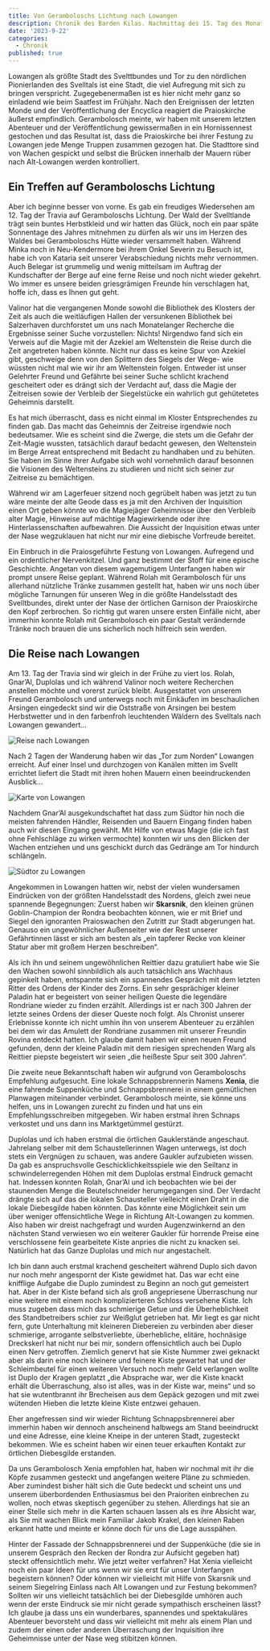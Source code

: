 ```yaml
---
title: Von Geramboloschs Lichtung nach Lowangen
description: Chronik des Barden Kilas. Nachmittag des 15. Tag des Monats der Travia. 10. Monat des Kalender der Mittelreiche – Handelsstadt Lowangen
date: '2023-9-22'
categories:
  - Chronik
published: true
---
```


Lowangen als größte Stadt des Svelttbundes und Tor zu den nördlichen Pionierlanden des Svelltals ist eine Stadt, die viel Aufregung mit sich zu bringen verspricht. Zugegebenermaßen ist es hier nicht mehr ganz so einladend wie beim Saatfest im Frühjahr. Nach den Ereignissen der letzten Monde und der Veröffentlichung der Encyclica reagiert die Praioskirche äußerst empfindlich. Gerambolosch meinte, wir haben mit unserem letzten Abenteuer und der Veröffentlichung gewissermaßen in ein Hornissennest gestochen und das Resultat ist, dass die Praioskirche bei ihrer Festung zu Lowangen jede Menge Truppen zusammen gezogen hat. Die Stadttore sind von Wachen gespickt und selbst die Brücken innerhalb der Mauern rüber nach Alt-Lowangen werden kontrolliert.

## Ein Treffen auf Geramboloschs Lichtung

Aber ich beginne besser von vorne. Es gab ein freudiges Wiedersehen am 12. Tag der Travia auf Geramboloschs Lichtung. Der Wald der Svelltlande trägt sein buntes Herbstkleid und wir hatten das Glück, noch ein paar späte Sonnentage des Jahres mitnehmen zu dürfen als wir uns im Herzen des Waldes bei Geramboloschs Hütte wieder versammelt haben. Während Minka noch in Neu-Kendermore bei ihrem Onkel Severin zu Besuch ist, habe ich von Kataria seit unserer Verabschiedung nichts mehr vernommen. Auch Belegar ist grummelig und wenig mitteilsam im Auftrag der Kundschafter der Berge auf eine ferne Reise und noch nicht wieder gekehrt. Wo immer es unsere beiden griesgrämigen Freunde hin verschlagen hat, hoffe ich, dass es Ihnen gut geht.

Valinor hat die vergangenen Monde sowohl die Bibliothek des Klosters der Zeit als auch die weitläufigen Hallen der versunkenen Bibliothek bei Salzerhaven durchforstet um uns nach Monatelanger Recherche die Ergebnisse seiner Suche vorzustellen: Nichts! Nirgendwo fand sich ein Verweis auf die Magie mit der Azekiel am Weltenstein die Reise durch die Zeit angetreten haben könnte. Nicht nur dass es keine Spur von Azekiel gibt, geschweige denn von den Splittern des Siegels der Wege- wie wüssten nicht mal wie wir ihr am Weltenstein folgen. Entweder ist unser Gelehrter Freund und Gefährte bei seiner Suche schlicht krachend gescheitert oder es drängt sich der Verdacht auf, dass die Magie der Zeitreisen sowie der Verbleib der Siegelstücke ein wahrlich gut gehütetetes Geheimnis darstellt.

Es hat mich überrascht, dass es nicht einmal im Kloster Entsprechendes zu finden gab. Das macht das Geheimnis der Zeitreise irgendwie noch bedeutsamer. Wie es scheint sind die Zwerge, die stets um die Gefahr der Zeit-Magie wussten, tatsächlich darauf bedacht gewesen, den Weltenstein im Berge Arreat entsprechend mit Bedacht zu handhaben und zu behüten. Sie haben im Sinne ihrer Aufgabe sich wohl vornehmlich darauf besonnen die Visionen des Weltensteins zu studieren und nicht sich seiner zur Zeitreise zu bemächtigen.

Während wir am Lagerfeuer sitzend noch gegrübelt haben was jetzt zu tun wäre meinte der alte Geode dass es ja mit den Archiven der Inquisition einen Ort geben könnte wo die Magiejäger Geheimnisse über den Verbleib alter Magie, Hinweise auf mächtige Magiewirkende oder ihre Hinterlassenschaften aufbewahren. Die Aussicht der Inquisition etwas unter der Nase wegzuklauen hat nicht nur mir eine diebische Vorfreude bereitet.

Ein Einbruch in die Praiosgeführte Festung von Lowangen. Aufregend und ein ordentlicher Nervenkitzel. Und ganz bestimmt der Stoff für eine epische Geschichte. Angetan von diesem wagemutigem Unterfangen haben wir prompt unsere Reise geplant. Während Rolah mit Gerambolosch für uns allerhand nützliche Tränke zusammen gestellt hat, haben wir uns noch über mögliche Tarnungen für unseren Weg in die größte Handelsstadt des Svelltbundes, direkt unter der Nase der örtlichen Garnison der Praioskirche den Kopf zerbrochen. So richtig gut waren unsere ersten Einfälle nicht, aber immerhin konnte Rolah mit Gerambolosch ein paar Gestalt verändernde Tränke noch brauen die uns sicherlich noch hilfreich sein werden.

## Die Reise nach Lowangen

Am 13. Tag der Travia sind wir gleich in der Frühe zu viert los. Rolah, Gnar’Al, Duplolas und ich während Valinor noch weitere Recherchen anstellen möchte und vorerst zurück bleibt. Ausgestattet von unserem Freund Gerambolosch und unterwegs noch mit Einkäufen im beschaulichen Arsingen eingedeckt sind wir die Oststraße von Arsingen bei bestem Herbstwetter und in den farbenfroh leuchtenden Wäldern des Svelltals nach Lowangen gewandert…

![Reise nach Lowangen](/maps/reise-nach-lowangen.jpg)

Nach 2 Tagen der Wanderung haben wir das „Tor zum Norden“ Lowangen erreicht. Auf einer Insel und durchzogen von Kanälen mitten im Svellt errichtet liefert die Stadt mit ihren hohen Mauern einen beeindruckenden Ausblick...

![Karte von Lowangen](/maps/lowangen.jpg)

Nachdem Gnar’Al ausgekundschaftet hat dass zum Südtor hin noch die meisten fahrenden Händler, Reisenden und Bauern Eingang finden haben auch wir diesen Eingang gewählt. Mit Hilfe von etwas Magie (die ich fast ohne Fehlschläge zu wirken vermochte) konnten wir uns den Blicken der Wachen entziehen und uns geschickt durch das Gedränge am Tor hindurch schlängeln.

![Südtor zu Lowangen](/maps/lowangen-suedtor.jpg)

Angekommen in Lowangen hatten wir, nebst der vielen wundersamen Eindrücken von der größten Handelsstadt des Nordens, gleich zwei neue spannende Begegnungen: Zuerst haben wir **Skarsnik**, den kleinen grünen Goblin-Champion der Rondra beobachten können, wie er mit Brief und Siegel den ignoranten Praioswachen den Zutritt zur Stadt abgerungen hat. Genauso ein ungewöhnlicher Außenseiter wie der Rest unserer Gefährtinnen lässt er sich am besten als „ein tapferer Recke von kleiner Statur aber mit großem Herzen beschreiben“.

Als ich ihn und seinem ungewöhnlichen Reittier dazu gratuliert habe wie Sie den Wachen sowohl sinnbildlich als auch tatsächlich ans Wachhaus gepinkelt haben, entspannte sich ein spannendes Gespräch mit dem letzten Ritter des Ordens der Kinder des Zorns. Ein sehr gesprächiger kleiner Paladin hat er begeistert von seiner heiligen Queste die legendäre Rondriane wieder zu finden erzählt. Allerdings ist er nach 300 Jahren der letzte seines Ordens der dieser Queste noch folgt. Als Chronist unserer Erlebnisse konnte ich nicht umhin ihn von unserem Abenteuer zu erzählen bei dem wir das Amulett der Rondriane zusammen mit unserer Freundin Rovina entdeckt hatten. Ich glaube damit haben wir einen neuen Freund gefunden, denn der kleine Paladin mit dem riesigen sprechenden Warg als Reittier piepste begeistert wir seien „die heißeste Spur seit 300 Jahren“.

Die zweite neue Bekanntschaft haben wir aufgrund von Geramboloschs Empfehlung aufgesucht. Eine lokale Schnappsbrennerin Namens **Xenia**, die eine fahrende Suppenküche und Schnappsbrennerei in einem gemütlichen Planwagen miteinander verbindet. Gerambolosch meinte, sie könne uns helfen, uns in Lowangen zurecht zu finden und hat uns ein Empfehlungsschreiben mitgegeben. Wir haben erstmal ihren Schnaps verkostet und uns dann ins Marktgetümmel gestürzt.

Duplolas und ich haben erstmal die örtlichen Gauklerstände angeschaut. Jahrelang selber mit dem Schaustellerinnen Wagen unterwegs, ist doch stets ein Vergnügen zu schauen, was andere Gaukler aufzubieten wissen. Da gab es anspruchsvolle Geschicklichkeitsspiele wie den Seiltanz in schwindelerregenden Höhen mit dem Duplolas erstmal Eindruck gemacht hat. Indessen konnten Rolah, Gnar’Al und ich beobachten wie bei der staunenden Menge die Beutelschneider herumgegangen sind. Der Verdacht drängte sich auf das die lokalen Schausteller vielleicht einen Draht in die lokale Diebesgilde haben könnten. Das könnte eine Möglichkeit sein um über weniger offensichtliche Wege in Richtung Alt-Lowangen zu kommen. Also haben wir dreist nachgefragt und wurden Augenzwinkernd an den nächsten Stand verwiesen wo ein weiterer Gaukler für horrende Preise eine verschlossene fein gearbeitete Kiste anpries die nicht zu knacken sei. Natürlich hat das Ganze Duplolas und mich nur angestachelt.

Ich bin dann auch erstmal krachend gescheitert während Duplo sich davon nur noch mehr angespornt der Kiste gewidmet hat. Das war echt eine knifflige Aufgabe die Duplo zumindest zu Beginn an noch gut gemeistert hat. Aber in der Kiste befand sich als groß angepriesene Überraschung nur eine weitere mit einem noch komplizierteren Schloss versehene Kiste. Ich muss zugeben dass mich das schmierige Getue und die Überheblichkeit des Standbetreibers schier zur Weißglut getrieben hat. Mir liegt es gar nicht fern, gute Unterhaltung mit kleineren Diebereien zu verbinden aber dieser schmierige, arrogante selbstverliebte, überhebliche, elitäre, hochnäsige Dreckskerl hat nicht nur bei mir, sondern offensichtlich auch bei Duplo einen Nerv getroffen. Ziemlich genervt hat sie Kiste Nummer zwei geknackt aber als darin eine noch kleinere und feinere Kiste gewartet hat und der Schleimbeutel für einen weiteren Versuch noch mehr Geld verlangen wollte ist Duplo der Kragen geplatzt „die Absprache war, wer die Kiste knackt erhält die Überraschung, also ist alles, was in der Kiste war, meins“ und so hat sie wutentbrannt ihr Brecheisen aus dem Gepäck gezogen und mit zwei wütenden Hieben die letzte kleine Kiste entzwei gehauen.

Eher angefressen sind wir wieder Richtung Schnappsbrennerei aber immerhin haben wir dennoch anscheinend halbwegs am Stand beeindruckt und eine Adresse, eine kleine Kneipe in der unteren Stadt, zugesteckt bekommen. Wie es scheint haben wir einen teuer erkauften Kontakt zur örtlichen Diebesgilde erstanden.

Da uns Gerambolosch Xenia empfohlen hat, haben wir nochmal mit ihr die Köpfe zusammen gesteckt und angefangen weitere Pläne zu schmieden. Aber zumindest bisher hält sich die Gute bedeckt und scheint uns und unserem überbordenden Enthusiasmus bei den Praioriten einbrechen zu wollen, noch etwas skeptisch gegenüber zu stehen. Allerdings hat sie an einer Stelle sich mehr in die Karten schauen lassen als es ihre Absicht war, als Sie mit wachen Blick mein Familiar Jakob Krakel, den kleinen Raben erkannt hatte und meinte er könne doch für uns die Lage ausspähen.

Hinter der Fassade der Schnappsbrennerei und der Suppenküche (die sie in unserem Gespräch den Recken der Rondra zur Aufsicht gegeben hat) steckt offensichtlich mehr. Wie jetzt weiter verfahren? Hat Xenia vielleicht noch ein paar Ideen für uns wenn wir sie erst für unser Unterfangen begeistern können? Oder können wir vielleicht mit Hilfe von Skarsnik und seinem Siegelring Einlass nach Alt Lowangen und zur Festung bekommen? Sollten wir uns vielleicht tatsächlich bei der Diebesgilde umhören auch wenn der erste Eindruck sie mir nicht gerade sympathisch erscheinen lässt? Ich glaube ja dass uns ein wunderbares, spannendes und spektakuläres Abenteuer bevorsteht und dass wir vielleicht mit mehr als einem Plan und zudem der einen oder anderen Überraschung der Inquisition ihre Geheimnisse unter der Nase weg stibitzen können.
